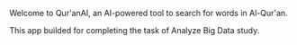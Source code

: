 Welcome to Qur'anAI, an AI-powered tool to search for words in Al-Qur'an.

This app builded for completing the task of Analyze Big Data study.
